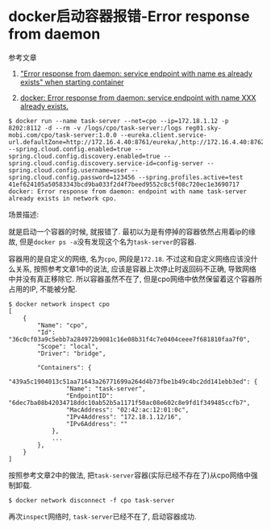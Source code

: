 # docker启动容器报错-Error response from daemon

参考文章

1. ["Error response from daemon: service endpoint with name es already exists" when starting container](https://github.com/moby/moby/issues/20398)

2. [docker: Error response from daemon: service endpoint with name XXX already exists.](http://blog.csdn.net/awewong/article/details/78516926)

```
$ docker run --name task-server --net=cpo --ip=172.18.1.12 -p 8202:8112 -d --rm -v /logs/cpo/task-server:/logs reg01.sky-mobi.com/cpo/task-server:1.0.0 --eureka.client.service-url.defaultZone=http://172.16.4.40:8761/eureka/,http://172.16.4.40:8762/eureka/ --spring.cloud.config.enabled=true --spring.cloud.config.discovery.enabled=true --spring.cloud.config.discovery.service-id=config-server --spring.cloud.config.username=user --spring.cloud.config.password=123456 --spring.profiles.active=test
41ef624105a50583343bcd9ba033f2d4f7beed9552c8c5f08c720ec1e3690717
docker: Error response from daemon: endpoint with name task-server already exists in network cpo.
```

场景描述: 

就是启动一个容器的时候, 就报错了. 最初以为是有停掉的容器依然占用着ip的缘故, 但是`docker ps -a`没有发现这个名为`task-server`的容器.

容器用的是自定义的网络, 名为`cpo`, 网段是`172.18`. 不过这和自定义网络应该没什么关系, 按照参考文章1中的说法, 应该是容器上次停止时返回码不正确, 导致网络中并没有真正移除它. 所以容器虽然不在了, 但是cpo网络中依然保留着这个容器所占用的IP, 不能被分配. 

```
$ docker network inspect cpo
[
    {
        "Name": "cpo",
        "Id": "36c0cf03a9c5ebb7a284972b9081c16e08b31f4c7e0404ceee7f681810faa7f0",
        "Scope": "local",
        "Driver": "bridge",

        "Containers": {
            "439a5c1904013c51aa71643a26771699a264d4b73fbe1b49c4bc2dd141ebb3ed": {
                "Name": "task-server",
                "EndpointID": "6dec7ba08b42034718ddc10ab52b5a1171f50ac08e602c8e9fd1f349485ccfb7",
                "MacAddress": "02:42:ac:12:01:0c",
                "IPv4Address": "172.18.1.12/16",
                "IPv6Address": ""
            },
            ...
        },
    }
]
```

按照参考文章2中的做法, 把`task-server`容器(实际已经不存在了)从cpo网络中强制卸载.

```
$ docker network disconnect -f cpo task-server
```

再次`inspect`网络时, `task-server`已经不在了, 启动容器成功.